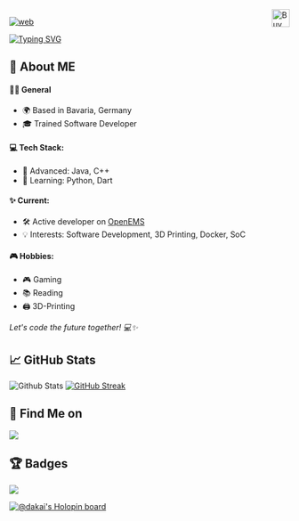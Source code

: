 <a href='https://ko-fi.com/daKai' target='_blank'>
<img align="right" height='32' style='border:0px;height:32px;float:right' src='https://az743702.vo.msecnd.net/cdn/kofi3.png?v=0' alt='Buy Me a Coffee' />
</a>

[![web](https://img.shields.io/badge/web-da--kai.github.io-green)](https://da-kai.github.io/)

[![Typing SVG](http://readme-typing-svg.herokuapp.com?font=Fira+Code&duration=4000&pause=5000&color=22A7F7&center=true&vCenter=true&random=false&width=435&lines=Hello+World!+👋%2C+I'm+da-Kai+👨‍💻)](https://git.io/typing-svg)

## 👤 About ME

#### 👨‍💼 General

- 🌍 Based in Bavaria, Germany
- 🎓 Trained Software Developer

#### 💻 Tech Stack:

- 🚀 Advanced: Java, C++
- 🌱 Learning: Python, Dart

#### ✨ Current:

- 🛠️ Active developer on [OpenEMS](https://github.com/OpenEMS/openems)
- 💡 Interests: Software Development, 3D Printing, Docker, SoC

#### 🎮 Hobbies:

- 🎮 Gaming
- 📚 Reading
- 🖨️ 3D-Printing

*Let's code the future together! 💻✨*

<!--
## Projects 
![](https://github-readme-stats.vercel.app/api/pin/?username=da-Kai&repo=DartDart&theme=react&border_color=61dafb&border_radius=10)
-->

## 📈 GitHub Stats
![Github Stats](https://github-readme-stats.vercel.app/api?username=da-kai&theme=highcontrast&hide_border=true&border_radius=20&include_all_commits=false&count_private=false)
[![GitHub Streak](https://github-readme-streak-stats.herokuapp.com?user=da-kai&theme=highcontrast&hide_border=true&border_radius=20)](https://git.io/streak-stats)

## 🔗 Find Me on
[![](https://cdn.thingiverse.com/site/img/favicons/favicon-32x32.png)](https://www.thingiverse.com/da_kai)

## 🏆 Badges

![](https://github-profile-trophy.vercel.app/?username=da-kai&theme=dark)

[![@dakai's Holopin board](https://holopin.me/dakai)](https://holopin.io/@dakai)
